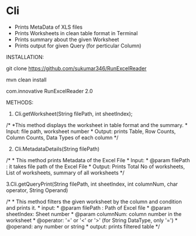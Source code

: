 # Cli
- Prints MetaData of XLS files
- Prints Worksheets in clean table format in Terminal
- Prints summary about the given Worksheet
- Prints output for given Query (for perticular Column)

INSTALLATION:

git clone https://github.com/sukumar346/RunExcelReader 

mvn clean install

<dependency>
  <groupId>com.innovative</groupId>
  <artifactId>RunExcelReader</artifactId>
  <version>2.0</version>
</dependency>

 METHODS:

1. Cli.getWorksheet(String filePath, int sheetIndex);

 /*
        *This method displays the worksheet in table format and the summary.
        * Input: file path, worksheet number
        * Output: prints Table, Row Counts, Column Counts, Data Types of each column
 */

2. Cli.MetadataDetails(String filePath)

/*
        * This method prints Metadata of the Excel File
        * Input:
        * @param filePath : it takes file path of the Excel File
        * Output: Prints Total No of worksheets, List of worksheets, summary of all worksheets
 */
 
 3.Cli.getQueryPrint(String filePath, int sheetIndex, int columnNum, char operator, String Operand)
 
/*
        * This method filters the given worksheet by the column and condition and prints it.
        * input:
        * @param filePath : Path of Excel file
        * @param sheetIndex: Sheet number
        * @param columnNum: column number in the worksheet
        * @operator: '=' or '<' or '>' (for String DataType, only '=')
        * @operand: any number or string
        * output: prints filtered table
 */
